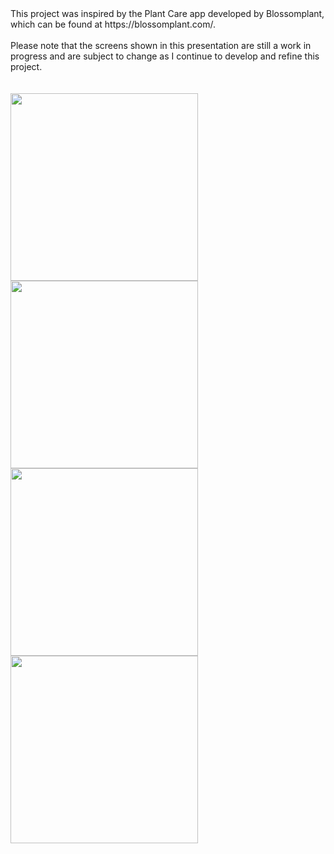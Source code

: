 <div>This project was inspired by the Plant Care app developed by Blossomplant, which can be found at https://blossomplant.com/.</div>
</br>
<div>Please note that the screens shown in this presentation are still a work in progress and are subject to change as I continue to develop and refine this project.</div>
</br>
</br>
<img src="https://user-images.githubusercontent.com/60143171/207823514-943a4e1d-40e1-4558-aad8-015e5b332d3d.png" width="300">
<img src="https://user-images.githubusercontent.com/60143171/207823582-2d18409e-48f9-4726-8ff5-805aad43f154.png" width="300">
<img src="https://user-images.githubusercontent.com/60143171/207823636-2ffbfa06-7223-4534-b8df-00947f31664d.png" width="300">
<img src="https://user-images.githubusercontent.com/60143171/207823696-eb2269c8-91e6-42a6-8ff0-18ae2cecf522.png" width="300">


